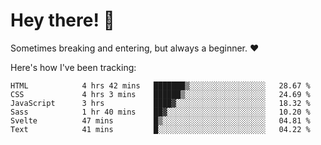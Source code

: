# Hey there! 👋
Sometimes breaking and entering, but always a beginner. ❤️

Here's how I've been tracking:
<!--START_SECTION:waka-->

```text
HTML            4 hrs 42 mins   ███████▒░░░░░░░░░░░░░░░░░   28.67 %
CSS             4 hrs 3 mins    ██████▒░░░░░░░░░░░░░░░░░░   24.69 %
JavaScript      3 hrs           ████▓░░░░░░░░░░░░░░░░░░░░   18.32 %
Sass            1 hr 40 mins    ██▓░░░░░░░░░░░░░░░░░░░░░░   10.20 %
Svelte          47 mins         █▒░░░░░░░░░░░░░░░░░░░░░░░   04.81 %
Text            41 mins         █░░░░░░░░░░░░░░░░░░░░░░░░   04.22 %
```

<!--END_SECTION:waka-->
